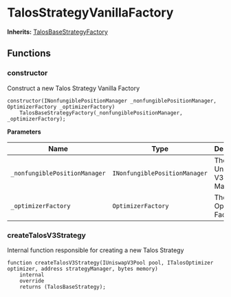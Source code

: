 # TalosStrategyVanillaFactory

**Inherits:**
[TalosBaseStrategyFactory](/talos/factories/TalosBaseStrategyFactory.sol/abstract.TalosBaseStrategyFactory.md)


## Functions
### constructor

Construct a new Talos Strategy Vanilla Factory


```solidity
constructor(INonfungiblePositionManager _nonfungiblePositionManager, OptimizerFactory _optimizerFactory)
    TalosBaseStrategyFactory(_nonfungiblePositionManager, _optimizerFactory);
```
**Parameters**

|Name|Type|Description|
|----|----|-----------|
|`_nonfungiblePositionManager`|`INonfungiblePositionManager`|The Uniswap V3 NFT Manager|
|`_optimizerFactory`|`OptimizerFactory`|The Optimizer Factory|


### createTalosV3Strategy

Internal function responsible for creating a new Talos Strategy


```solidity
function createTalosV3Strategy(IUniswapV3Pool pool, ITalosOptimizer optimizer, address strategyManager, bytes memory)
    internal
    override
    returns (TalosBaseStrategy);
```

